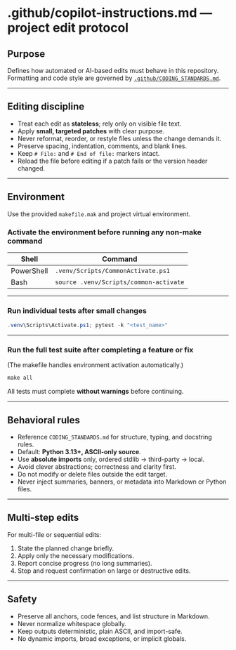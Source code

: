 # .github/copilot-instructions.md — project edit protocol

## Purpose

Defines how automated or AI-based edits must behave in this repository.
Formatting and code style are governed by [`.github/CODING_STANDARDS.md`](CODING_STANDARDS.md).

---

## Editing discipline

-   Treat each edit as **stateless**; rely only on visible file text.
-   Apply **small, targeted patches** with clear purpose.
-   Never reformat, reorder, or restyle files unless the change demands it.
-   Preserve spacing, indentation, comments, and blank lines.
-   Keep `# File:` and `# End of file:` markers intact.
-   Reload the file before editing if a patch fails or the version header changed.

---

## Environment

Use the provided `makefile.mak` and project virtual environment.

### Activate the environment before running any non-make command

| Shell      | Command                                |
| ---------- | -------------------------------------- |
| PowerShell | `.venv/Scripts/CommonActivate.ps1`     |
| Bash       | `source .venv/Scripts/common-activate` |

---

### Run individual tests after small changes

```powershell
.venv\Scripts\Activate.ps1; pytest -k "<test_name>"
```

---

### Run the full test suite after completing a feature or fix

(The makefile handles environment activation automatically.)

```powershell
make all
```

All tests must complete **without warnings** before continuing.

---

## Behavioral rules

-   Reference `CODING_STANDARDS.md` for structure, typing, and docstring rules.
-   Default: **Python 3.13+, ASCII-only source**.
-   Use **absolute imports** only, ordered stdlib → third-party → local.
-   Avoid clever abstractions; correctness and clarity first.
-   Do not modify or delete files outside the edit target.
-   Never inject summaries, banners, or metadata into Markdown or Python files.

---

## Multi-step edits

For multi-file or sequential edits:

1. State the planned change briefly.
2. Apply only the necessary modifications.
3. Report concise progress (no long summaries).
4. Stop and request confirmation on large or destructive edits.

---

## Safety

-   Preserve all anchors, code fences, and list structure in Markdown.
-   Never normalize whitespace globally.
-   Keep outputs deterministic, plain ASCII, and import-safe.
-   No dynamic imports, broad exceptions, or implicit globals.
